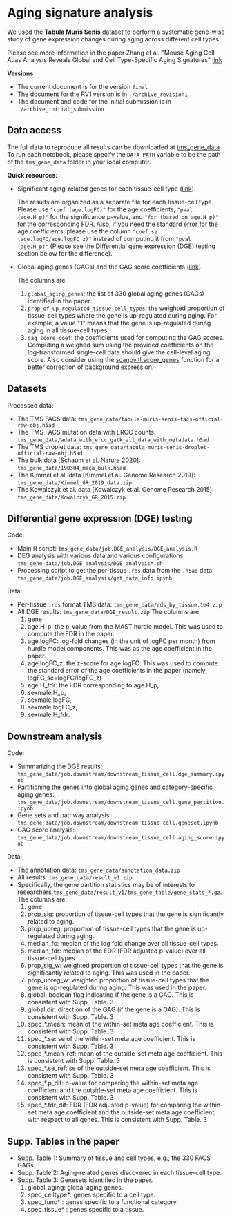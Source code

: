 # Aging signature analysis

We used the **Tabula Muris Senis** dataset to perform a systematic gene-wise study of gene expression changes during aging across different cell types. 

Please see more information in the paper Zhang et al. "Mouse Aging Cell Atlas Analysis Reveals Global and Cell Type-Specific Aging Signatures" [link](https://elifesciences.org/articles/62293)

**Versions**
- The current document is for the version `final`
- The document for the RV1 version is in `./archive_revision1`
- The document and code for the initial submission is in `./archive_initial_submission`

## Data access

The full data to reproduce all results can be downloaded at [tms_gene_data](https://figshare.com/articles/dataset/tms_gene_data_rv1/12827615). To run each notebook, please specify the `DATA_PATH` variable to be the path of the `tms_gene_data` folder in your local computer. 

**Quick resources:** 
- Significant aging-related genes for each tissue-cell type ([link](https://figshare.com/articles/dataset/tms_gene_data_rv1/12827615?file=27856758)). 

  The results are organized as a separate file for each tissue-cell type. Please use `"coef (age.logFC)"` for the age coefficients, `"pval (age.H_p)"` for the significance p-value, and `"fdr (based on age.H_p)"` for the corresponding FDR. Also, if you need the standard error for the age coefficients, please use the column `"coef.se (age.logFC/age.logFC_z)"` instead of computing it from `"pval (age.H_p)"` (Please see the Differential gene expression (DGE) testing section below for the difference).
  
- Global aging genes (GAGs) and the GAG score coefficients ([link](https://figshare.com/articles/dataset/tms_gene_data_rv1/12827615?file=27857814)). 
  
  The columns are
  1) `global_aging_genes`: the list of 330 global aging genes (GAGs) identified in the paper.
  2) `prop_of_up_regulated_tissue_cell_types`: the weighted proportion of tissue-cell types where the gene is up-regulated during aging. For example, a value "1" means that the gene is up-regulated during aging in all tissue-cell types. 
  3) `gag_score_coef`: the coefficients used for computing the GAG scores. Computing a weighed sum using the provided coefficients on the log-transformed single-cell data should give the cell-level aging score. Also consider using the [scanpy.tl.score_genes](https://scanpy.readthedocs.io/en/stable/api/scanpy.tl.score_genes.html) function for a better correction of background expression. 

## Datasets
Processed data: 
- The TMS FACS data: `tms_gene_data/tabula-muris-senis-facs-official-raw-obj.h5ad` 
- The TMS FACS mutation data with ERCC counts: `tms_gene_data/adata_with_ercc_gatk_all_data_with_metadata.h5ad` 
- The TMS droplet data: `tms_gene_data/tabula-muris-senis-droplet-official-raw-obj.h5ad`
- The bulk data [Schaum et al. Nature 2020]: `tms_gene_data/190304_maca_bulk.h5ad`
- The Kimmel et al. data [Kimmel et al. Genome Research 2019]: `tms_gene_data/Kimmel_GR_2019_data.zip` 
- The Kowalczyk et al. data [Kowalczyk et al. Genome Research 2015]: `tms_gene_data/Kowalczyk_GR_2015.zip` 

## Differential gene expression (DGE) testing

Code: 
- Main R script: `tms_gene_data/job.DGE_analysis/DGE_analysis.R`
- DEG analysis with various data and various configurations: `tms_gene_data/job.DGE_analysis/DGE_analysis*.sh`
- Processing script to get the per-tissue `.rds` data from the `.h5ad` data: `tms_gene_data/job.DGE_analysis/get_data_info.ipynb`

Data:
- Per-tissue `.rds` format TMS data: `tms_gene_data/rds_by_tissue.1e4.zip`
- All DGE results: `tms_gene_data/DGE_result.zip` The columns are 
  1) gene
  2) age.H_p: the p-value from the MAST hurdle model. This was used to compute the FDR in the paper.
  3) age.logFC: log-fold changes (in the unit of logFC per month) from hurdle model components. This was as the age coefficient in the paper.
  4) age.logFC_z: the z-score for age.logFC. This was used to compute the standard error of the age coefficients in the paper (namely, logFC_se=logFC/logFC_z)
  5) age.H_fdr: the FDR corresponding to age.H_p, 
  6) sexmale.H_p, 
  7) sexmale.logFC, 
  8) sexmale.logFC_z, 
  9) sexmale.H_fdr:  

## Downstream analysis

Code: 
- Summarizing the DGE results: `tms_gene_data/job.downstream/downstream_tissue_cell.dge_summary.ipynb`
- Partitioning the genes into global aging genes and category-specific aging genes: `tms_gene_data/job.downstream/downstream_tissue_cell.gene_partition.ipynb`
- Gene sets and pathway analysis: `tms_gene_data/job.downstream/downstream_tissue_cell.geneset.ipynb`
- GAG score analysis: `tms_gene_data/job.downstream/downstream_tissue_cell.aging_score.ipynb`

Data: 
- The annotation data: `tms_gene_data/annotation_data.zip`
- All results: `tms_gene_data/result_v1.zip`. 
- Specifically, the gene partition statistics may be of interests to researchers `tms_gene_data/result_v1/tms_gene_table/gene_stats_*.gz`. The columns are:
  1) gene
  2) prop_sig: proportion of tissue-cell types that the gene is significantly related to aging.
  3) prop_upreg: proportion of tissue-cell types that the gene is up-regulated during aging.
  4) median_fc: median of the log fold change over all tissue-cell types.
  5) median_fdr: median of the FDR (FDR adjusted p-value) over all tissue-cell types.
  6) prop_sig_w: weighted proportion of tissue-cell types that the gene is significantly related to aging. This was used in the paper.
  7) prop_upreg_w: weighted proportion of tissue-cell types that the gene is up-regulated during aging. This was used in the paper.
  8) global: boolean flag indicating if the gene is a GAG. This is consistent with Supp. Table. 3
  9) global.dir: direction of the GAG (if the gene is a GAG). This is consistent with Supp. Table. 3
  10) spec_*.mean: mean of the within-set meta age coefficient. This is consistent with Supp. Table. 3
  11) spec_*.se: se of the within-set meta age coefficient. This is consistent with Supp. Table. 3
  12) spec_*.mean_ref: mean of the outside-set meta age coefficient. This is consistent with Supp. Table. 3
  13) spec_*.se_ref: se of the outside-set meta age coefficient. This is consistent with Supp. Table. 3
  14) spec_*.p_dif: p-value for comparing the within-set meta age coefficient and the outside-set meta age coefficient. This is consistent with Supp. Table. 3
  15) spec_*.fdr_dif: FDR (FDR adjusted p-value) for comparing the within-set meta age coefficient and the outside-set meta age coefficient, with respect to all genes. This is consistent with Supp. Table. 3

## Supp. Tables in the paper
- Supp. Table 1: Summary of tissue and cell types, e.g., the 330 FACS GAGs.
- Supp. Table 2: Aging-related genes discovered in each tissue-cell type.
- Supp. Table 3: Genesets identified in the paper.
  1) global_aging: global aging genes.
  2) spec_celltype*: genes specific to a cell type.
  3) spec_func* : genes specific to a functional category.
  4) spec_tissue* : genes specific to a tissue.
